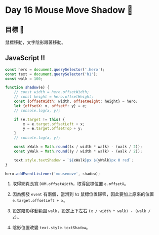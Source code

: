 # Day 16 Mouse Move Shadow :bamboo:   

## 目標 :banana:  

鼠標移動，文字陰影跟著移動。 

## JavaScript :bangbang:  

```js
const hero = document.querySelector('.hero');
const text = document.querySelector('h1');
const walk = 100;

function shadow(e) {
    // const width = hero.offsetWidth;
    // const height = hero.offsetHeight;
    const {offsetWidth: width, offsetHeight: height} = hero;
    let {offsetX: x, offsetY: y} = e;
    // console.log(x, y);

    if (e.target != this) {
        x = e.target.offsetLeft + x;
        y = e.target.offsetTop + y;
    }
    // console.log(x, y);

    const xWalk = Math.round((x / width * walk) - (walk / 2));
    const yWalk = Math.round((y / width * walk) - (walk / 2));

    text.style.textShadow = `${xWalk}px ${yWalk}px 0 red`;
}

hero.addEventListener('mousemove', shadow);
```

1. 取得網頁長寬 `DOM.offsetWidth`，取得鼠標位置 `e.offsetX`。   

2. 因為觸發 `event` 有兩個，當滑到 `h1` 鼠標位置歸零，因此要加上原來的位置 `e.target.offsetLeft + x`。  

3. 設定陰影移動範圍 `walk`，設定上下左右 `(x / width * walk) - (walk / 2)`。  

4. 陰影位置改變 `text.style.textShadow`。  






